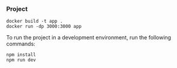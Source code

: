 ### Project
```shell
docker build -t app .
docker run -dp 3000:3000 app
```
To run the project in a development environment, run the following commands:
```shell
npm install
npm run dev
```




